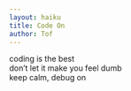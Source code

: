 ```yaml
---
layout: haiku
title: Code On
author: Tof
---
```


coding is the best<br>
don’t let it make you feel dumb<br>
keep calm, debug on<br>
